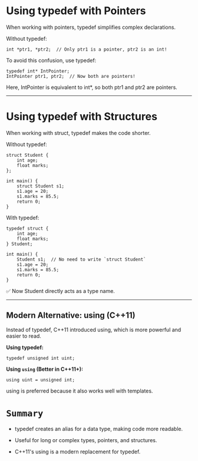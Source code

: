 # Using typedef with Pointers

When working with pointers, typedef simplifies complex declarations.

Without typedef:

```
int *ptr1, *ptr2;  // Only ptr1 is a pointer, ptr2 is an int!
```
To avoid this confusion, use typedef:
```
typedef int* IntPointer;
IntPointer ptr1, ptr2;  // Now both are pointers!
```
Here, IntPointer is equivalent to int*, so both ptr1 and ptr2 are pointers.

---
# Using typedef with Structures

When working with struct, typedef makes the code shorter.

Without typedef:
```
struct Student {
    int age;
    float marks;
};

int main() {
    struct Student s1;
    s1.age = 20;
    s1.marks = 85.5;
    return 0;
}
```
With typedef:
```
typedef struct {
    int age;
    float marks;
} Student;

int main() {
    Student s1;  // No need to write `struct Student`
    s1.age = 20;
    s1.marks = 85.5;
    return 0;
}
```
✅ Now Student directly acts as a type name.

---
## Modern Alternative: using (C++11)

Instead of typedef, C++11 introduced using, which is more powerful and easier to read.

**Using typedef:**
```
typedef unsigned int uint;
```
**Using `using` (Better in C++11+):**

```
using uint = unsigned int;
```
using is preferred because it also works well with templates.

# `Summary`

- typedef creates an alias for a data type, making code more readable.

- Useful for long or complex types, pointers, and structures.

- C++11's using is a modern replacement for typedef.